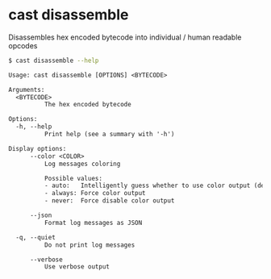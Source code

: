 # cast disassemble

Disassembles hex encoded bytecode into individual / human readable opcodes

```bash
$ cast disassemble --help
```

```txt
Usage: cast disassemble [OPTIONS] <BYTECODE>

Arguments:
  <BYTECODE>
          The hex encoded bytecode

Options:
  -h, --help
          Print help (see a summary with '-h')

Display options:
      --color <COLOR>
          Log messages coloring

          Possible values:
          - auto:   Intelligently guess whether to use color output (default)
          - always: Force color output
          - never:  Force disable color output

      --json
          Format log messages as JSON

  -q, --quiet
          Do not print log messages

      --verbose
          Use verbose output
```